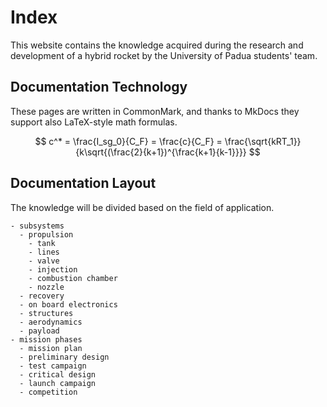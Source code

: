 # Index

This website contains the knowledge acquired during the research and development of a hybrid rocket by the University of Padua students' team.

## Documentation Technology

These pages are written in CommonMark, and thanks to MkDocs they support also LaTeX-style math formulas.

$$ c^* = \frac{I_sg_0}{C_F} = \frac{c}{C_F} = \frac{\sqrt{kRT_1}}{k\sqrt{(\frac{2}{k+1})^{\frac{k+1}{k-1}}}} $$

## Documentation Layout

The knowledge will be divided based on the field of application.

    - subsystems
      - propulsion
        - tank
        - lines
        - valve
        - injection
        - combustion chamber
        - nozzle
      - recovery
      - on board electronics
      - structures
      - aerodynamics
      - payload
    - mission phases
      - mission plan
      - preliminary design
      - test campaign
      - critical design
      - launch campaign
      - competition
